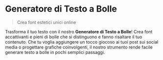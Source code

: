 # Generatore di Testo a Bolle

> Crea font estetici unici online

Trasforma il tuo testo con il nostro **Generatore di Testo a Bolle**! Crea font accattivanti e pieni di bolle che si distinguono e fanno risaltare il tuo contenuto. Che tu voglia aggiungere un tocco giocoso ai tuoi post sui social media o progettare grafiche coinvolgenti, il nostro strumento rende facile generare testo a bolle in pochi semplici passaggi.

